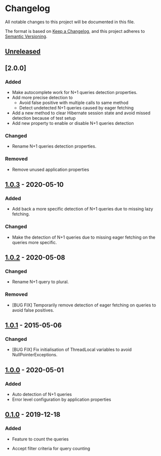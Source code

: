 # Changelog
All notable changes to this project will be documented in this file.

The format is based on [Keep a Changelog](https://keepachangelog.com/en/1.0.0/),
and this project adheres to [Semantic Versioning](https://semver.org/spec/v2.0.0.html).

## [Unreleased]

## [2.0.0]
### Added
- Make autocomplete work for N+1 queries detection properties.
- Add more precise detection to
    - Avoid false positive with multiple calls to same method
    - Detect undetected N+1 queries caused by eager fetching
- Add a new method to clear Hibernate session state and avoid missed detection because of test setup 
- Add new property to enable or disable N+1 queries detection

### Changed
- Rename N+1 queries detection properties.

### Removed
- Remove unused application properties

## [1.0.3] - 2020-05-10
### Added
- Add back a more specific detection of N+1 queries due to missing lazy fetching.

### Changed
- Make the detection of N+1 queries due to missing eager fetching on the queries more specific.

## [1.0.2] - 2020-05-08
### Changed
- Rename N+1 query to plural.

### Removed
- [BUG FIX] Temporarily remove detection of eager fetching on queries to avoid false positives.

## [1.0.1] - 2015-05-06
### Changed
- [BUG FIX] Fix initialisation of ThreadLocal variables to avoid NullPointerExceptions.

## [1.0.0] - 2020-05-01
### Added
- Auto detection of N+1  queries
- Error level configuration by application properties

## [0.1.0] - 2019-12-18
### Added
- Feature to count the queries

[Unreleased]: https://github.com/yannbriancon/spring-hibernate-query-utils/compare/v1.0.3...HEAD
[1.0.3]: https://github.com/yannbriancon/spring-hibernate-query-utils/compare/v1.0.2...v1.0.3
[1.0.2]: https://github.com/yannbriancon/spring-hibernate-query-utils/compare/v1.0.1...v1.0.2
[1.0.1]: https://github.com/yannbriancon/spring-hibernate-query-utils/compare/v1.0.0...v1.0.1
[1.0.0]: https://github.com/yannbriancon/spring-hibernate-query-utils/compare/v0.1.0...v1.0.0
[0.1.0]: https://github.com/yannbriancon/spring-hibernate-query-utils/tree/v0.1.0
- Accept filter criteria for query counting
